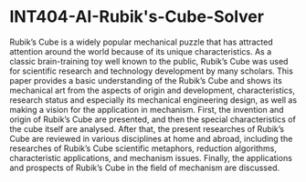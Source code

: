 # INT404-AI-Rubik's-Cube-Solver
Rubik’s Cube is a widely popular mechanical puzzle that has attracted attention around the world because of its unique characteristics. As a classic brain-training toy well known to the public, Rubik’s Cube was used for scientific research and technology development by many scholars. This paper provides a basic understanding of the Rubik’s Cube and shows its mechanical art from the aspects of origin and development, characteristics, research status and especially its mechanical engineering design, as well as making a vision for the application in mechanism. First, the invention and origin of Rubik’s Cube are presented, and then the special characteristics of the cube itself are analysed. After that, the present researches of Rubik’s Cube are reviewed in various disciplines at home and abroad, including the researches of Rubik’s Cube scientific metaphors, reduction algorithms, characteristic applications, and mechanism issues. Finally, the applications and prospects of Rubik’s Cube in the field of mechanism are discussed.
